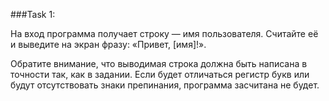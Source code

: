###Task 1:

На вход программа получает строку — имя пользователя. Считайте её и выведите на экран фразу: «Привет, [имя]!».

Обратите внимание, что выводимая строка должна быть написана в точности так, как в задании. Если будет отличаться регистр букв или будут отсутствовать знаки препинания, программа засчитана не будет.
